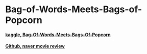 # Bag-of-Words-Meets-Bags-of-Popcorn

#### [kaggle, Bag-Of-Words-Meets-Bags-Of-Popcorn](https://www.kaggle.com/c/word2vec-nlp-tutorial?rvi=1)

#### [Github, naver movie review](https://github.com/e9t/nsmc)
